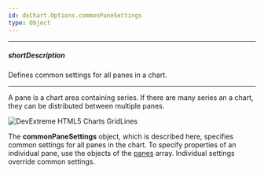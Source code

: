 ```yaml
---
id: dxChart.Options.commonPaneSettings
type: Object
---
```

---
##### shortDescription
Defines common settings for all panes in a chart.

---
A pane is a chart area containing series. If there are many series an a chart, they can be distributed between multiple panes.

![DevExtreme HTML5 Charts GridLines](/images/ChartJS/visual_elements/pane.png)

The **commonPaneSettings** object, which is described here, specifies common settings for all panes in the chart. To specify properties of an individual pane, use the objects of the [panes](/Documentation/ApiReference/UI_Components/dxChart/Configuration/panes/) array. Individual settings override common settings.